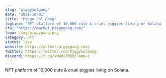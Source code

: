 ```yaml
---
slug: "piggysolgang"
date: "2021-10-01"
title: "Piggy Sol Gang"
logline: "NFT platform of 10,000 cute & cruel piggies living on Solana."
cta: "https://market.piggygang.com/"
logo: /img/piggygang.png
category: nft
status: live
website: https://market.piggygang.com/
twitter: https://twitter.com/PiggySolGang
discord: https://t.co/VWWdllhRBz?amp=1
---
```


NFT platform of 10,000 cute & cruel piggies living on Solana.
